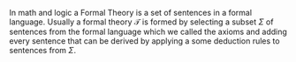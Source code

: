 In math and logic a Formal Theory is a set of sentences in a formal language. Usually a formal theory $\mathcal{T}$ is formed by selecting a subset $\Sigma$ of sentences from the formal language which we called the axioms and adding every sentence that can be derived by applying a some deduction rules to sentences from $\Sigma$.


